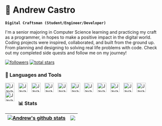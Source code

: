 # 🐾 Andrew Castro
**`Digital Craftsman (Student/Engineer/Developer)`**

I'm a senior majoring in Computer Science learning and practicing my craft as a programmer, in hopes to make a positive impact in the digital world. Coding projects were inspired, collaborated, and built from the ground up. From planning and designing to solving real life problems with code. Check out my completed side quests and follow me on my journey!  

<!-- Social badges section -->
<!-- Badges with custom icons - https://github.com/voandrew98/custom-icon-badges -->
<!-- View counter - https://github.com/voandrew98/Simple-View-Counter -->
<p align="left">
  <a href="https://github.com/voandrew98?tab=followers">
    <img alt="followers" title="Follow me on Github" src="https://custom-icon-badges.demolab.com/github/followers/voandrew98?color=236ad3&labelColor=1155ba&style=for-the-badge&logo=person-add&label=Follow&logoColor=white"/></a>
  <a href="https://github.com/voandrew98?tab=repositories&sort=stargazers">
    <img alt="total stars" title="Total stars on GitHub" src="https://custom-icon-badges.demolab.com/github/stars/voandrew98?color=55960c&style=for-the-badge&labelColor=488207&logo=star"/></a>

### 🧰 Languages and Tools

<img align="left" alt="Java" width="30px" style="padding-right:10px;" src = "https://cdn.jsdelivr.net/gh/devicons/devicon/icons/java/java-original.svg" />
<img align="left" alt="Java" width="30px" style="padding-right:10px;" src= "https://cdn.jsdelivr.net/gh/devicons/devicon/icons/python/python-plain.svg" />
<img align="left" alt="Java" width="30px" style="padding-right:10px;" src="https://cdn.jsdelivr.net/gh/devicons/devicon/icons/git/git-original.svg" />
<img align="left" alt="Java" width="30px" style="padding-right:10px;" src="https://cdn.jsdelivr.net/gh/devicons/devicon/icons/html5/html5-plain.svg" />
<img align="left" alt="Java" width="30px" style="padding-right:10px;" src="https://cdn.jsdelivr.net/gh/devicons/devicon/icons/css3/css3-plain.svg" />
<img align="left" alt="Java" width="30px" style="padding-right:10px;" src="https://cdn.jsdelivr.net/gh/devicons/devicon/icons/javascript/javascript-plain.svg" />
<img align="left" alt="Java" width="30px" style="padding-right:10px;" src="https://cdn.jsdelivr.net/gh/devicons/devicon/icons/react/react-original.svg" />
<img align="left" alt="Java" width="30px" style="padding-right:10px;" src="https://cdn.jsdelivr.net/gh/devicons/devicon/icons/cplusplus/cplusplus-line.svg" />
<img align="left" alt="Java" width="30px" style="padding-right:10px;" src="https://cdn.jsdelivr.net/gh/devicons/devicon/icons/github/github-original.svg" />
<img align="left" alt="Java" width="30px" style="padding-right:10px;" src="https://cdn.jsdelivr.net/gh/devicons/devicon/icons/matlab/matlab-original.svg" />
<img align="left" alt="Java" width="30px" style="padding-right:10px;" src="https://cdn.jsdelivr.net/gh/devicons/devicon/icons/mysql/mysql-original.svg" />
<img align="left" alt="Java" width="30px" style="padding-right:10px;" src="https://cdn.jsdelivr.net/gh/devicons/devicon/icons/bash/bash-original.svg" />
<br />

#

### 📊 Stats
| <a href="https://github.com/voandrew98/github-readme-stats"><img align="center" src="https://github-readme-stats.vercel.app/api?username=voandrew98&show_icons=true&include_all_commits=true&theme=vue-dark&hide_border=true" alt="Andrew's github stats" /></a> | <a href="https://github.com/voandrew98/github-readme-stats"><img align="center" src="https://github-readme-stats.vercel.app/api/top-langs/?username=voandrew98&layout=compact&theme=vue-dark&hide_border=true" /></a> |
| ------------- | ------------- |
#  
